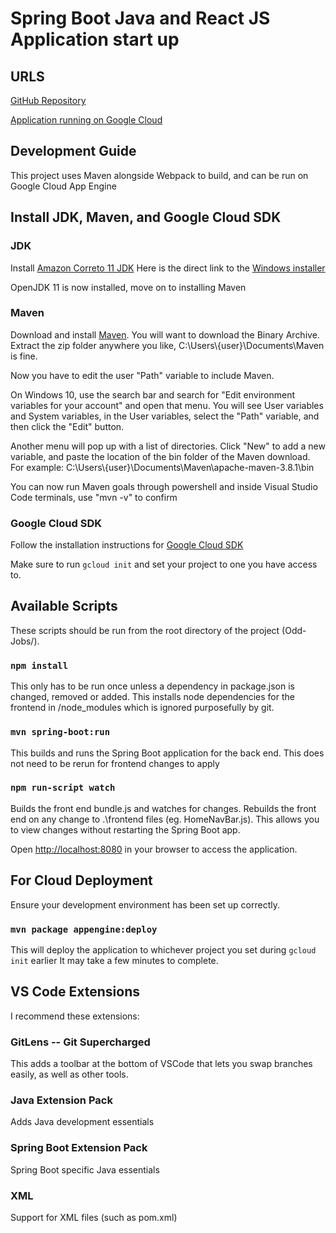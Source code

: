 # Spring Boot Java and React JS Application start up

## URLS

[GitHub Repository](https://github.com/rmit-s3599773-William-Crawford/Odd-Jobs)

[Application running on Google Cloud](https://odd-jobs-309303.uc.r.appspot.com/)

## Development Guide

This project uses Maven alongside Webpack to build, and can be run on Google Cloud App Engine

## Install JDK, Maven, and Google Cloud SDK

### JDK

Install [Amazon Correto 11 JDK](https://docs.aws.amazon.com/corretto/latest/corretto-11-ug/downloads-list.html)
Here is the direct link to the [Windows installer](https://corretto.aws/downloads/latest/amazon-corretto-11-x86-windows-jdk.msi)

OpenJDK 11 is now installed, move on to installing Maven

### Maven

Download and install [Maven](https://maven.apache.org/download.cgi). 
You will want to download the Binary Archive.
Extract the zip folder anywhere you like, C:\Users\\{user}\Documents\Maven is fine.

Now you have to edit the user "Path" variable to include Maven.

On Windows 10, use the search bar and search for "Edit environment variables for your account" and open that menu.
You will see User variables and System variables, in the User variables, select the "Path" variable, and then click the "Edit" button.

Another menu will pop up with a list of directories. Click "New" to add a new variable, and paste the location of the bin folder of the Maven download. 
For example: C:\Users\\{user}\Documents\Maven\apache-maven-3.8.1\bin

You can now run Maven goals through powershell and inside Visual Studio Code terminals, use "mvn -v" to confirm

### Google Cloud SDK

Follow the installation instructions for [Google Cloud SDK](https://cloud.google.com/sdk/docs/install)

Make sure to run `gcloud init` and set your project to one you have access to.

## Available Scripts

These scripts should be run from the root directory of the project (Odd-Jobs/).

### `npm install`

This only has to be run once unless a dependency in package.json is changed, removed or added. 
This installs node dependencies for the frontend in /node_modules which is ignored purposefully by git.

### `mvn spring-boot:run`

This builds and runs the Spring Boot application for the back end. 
This does not need to be rerun for frontend changes to apply

### `npm run-script watch`

Builds the front end bundle.js and watches for changes.
Rebuilds the front end on any change to .\frontend files (eg. HomeNavBar.js).
This allows you to view changes without restarting the Spring Boot app.

Open [http://localhost:8080](http://localhost:8080) in your browser to access the application.

## For Cloud Deployment

Ensure your development environment has been set up correctly.

### `mvn package appengine:deploy`

This will deploy the application to whichever project you set during `gcloud init` earlier
It may take a few minutes to complete.

## VS Code Extensions

I recommend these extensions:

### GitLens -- Git Supercharged

This adds a toolbar at the bottom of VSCode that lets you swap branches easily, as well as other tools.

### Java Extension Pack

Adds Java development essentials

### Spring Boot Extension Pack

Spring Boot specific Java essentials

### XML 

Support for XML files (such as pom.xml)



